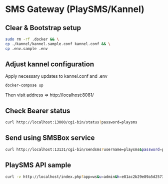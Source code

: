 # SMS Gateway (PlaySMS/Kannel)

## Clear & Bootstrap setup

```bash
sudo rm -rf .docker && \
cp ./kannel/kannel.sample.conf kannel.conf && \
cp .env.sample .env
```

## Adjust kannel configuration

Apply necessary updates to kannel.conf and .env

```bash
docker-compose up
```

Then visit address => http://localhost:8081/

## Check Bearer status

```bash
curl http://localhost:13000/cgi-bin/status?password=playsms
```

## Send using SMSBox service

```bash
curl http://localhost:13131/cgi-bin/sendsms?username=playsms&password=playsms&to=234xxxxxxxxxx3&text=Hello+world
```

## PlaySMS API sample

```bash
curl -v http://localhost/index.php?app=ws&u=admin&h=e81ac2b29e89a5d2573fc985691712a6&op=pv&to=234xxxxxxxxxx3&msg=test+only
```

